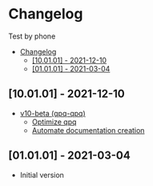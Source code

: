 # Changelog

Test by phone

- [Changelog](#changelog)
  - [[10.01.01] - 2021-12-10](#100101---2021-12-10)
  - [[01.01.01] - 2021-03-04](#010101---2021-03-04)

## [10.01.01] - 2021-12-10
- [v10-beta (qpq-qpq)](https://github.com/qpq/issues/5)
  - [Optimize qpq](https://github.com/qpq/issues/7)
  - [Automate documentation creation](https://github.com/qpq/issues/6)

## [01.01.01] - 2021-03-04
 - Initial version

